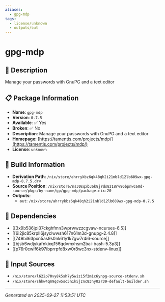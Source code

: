 ```yaml
---
aliases:
  - gpg-mdp
tags:
  - license/unknown
  - outputs/out
---
```


# gpg-mdp

## 📝 Description

Manage your passwords with GnuPG and a text editor

## 📋 Package Information

- **Name**: `gpg-mdp`
- **Version**: `0.7.5`
- **Available**: ✅ Yes
- **Broken**: ✅ No
- **Description**: Manage your passwords with GnuPG and a text editor
- **Homepage**: [https://tamentis.com/projects/mdp/](https://tamentis.com/projects/mdp/)
- **License**: `unknown`

## 🔧 Build Information

- **Derivation Path**: `/nix/store/ahrrykbz6qk48qh2i21nbld12lb609wx-gpg-mdp-0.7.5.drv`
- **Source Position**: `/nix/store/ns30sqxb36k8jrds8z18rv96bpnwc60d-source/pkgs/by-name/gp/gpg-mdp/package.nix:20`
- **Outputs**:
  - `out`:  `/nix/store/ahrrykbz6qk48qh2i21nbld12lb609wx-gpg-mdp-0.7.5`

## 🔗 Dependencies

- [[3x9b536jpi37ckghfmn3wprwwzzcgvaw-ncurses-6.5]]
- [[6i2jic85krpll6jsyclwwsh617n61m3d-gnupg-2.4.8]]
- [[749bil63pxn5as9s0nk61y1k7gw7r4i6-source]]
- [[bjsb6wdjykafnkixq156qdvmxhsm2bai-bash-5.3p3]]
- [[p76r0cwlf6k97ibprrpfd8xw0r8wc3nx-stdenv-linux]]

## 📁 Input Sources

- `/nix/store/l622p70vy8k5sh7y5wizi5f2mic6ynpg-source-stdenv.sh`
- `/nix/store/shkw4qm9qcw5sc5n1k5jznc83ny02r39-default-builder.sh`

---
*Generated on 2025-09-27 11:53:51 UTC*
